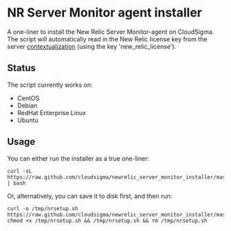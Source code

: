 # NR Server Monitor agent installer

A one-liner to install the New Relic Server Monitor-agent on CloudSigma. The script will automatically read in the New Relic license key from the server [contextualization](http://www.cloudsigma.com/2013/09/06/introducing-server-contextualization/) (using the key 'new_relic_license').

## Status

The script currently works on:

 * CentOS
 * Debian
 * RedHat Enterprise Linux
 * Ubuntu

## Usage

You can either run the installer as a true one-liner:

    curl -sL https://raw.github.com/cloudsigma/newrelic_server_monitor_installer/master/install.sh | bash

Or, alternatively, you can save it to disk first, and then run:

    curl -o /tmp/nrsetup.sh https://raw.github.com/cloudsigma/newrelic_server_monitor_installer/master/install.sh
    chmod +x /tmp/nrsetup.sh && /tmp/nrsetup.sh && rm /tmp/nrsetup.sh
